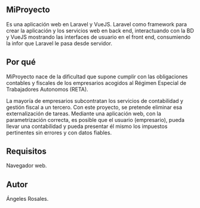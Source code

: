 ## MiProyecto
Es una aplicación web en Laravel y VueJS.
Laravel como framework para crear la aplicación y los servicios web en back end, interactuando con la BD y VueJS mostrando las interfaces de usuario en el front end, consumiendo la infor que Laravel le pasa desde servidor.

## Por qué
MiProyecto nace de la dificultad que supone cumplir con las obligaciones contables y fiscales de los empresarios acogidos al Régimen Especial de Trabajadores Autonomos (RETA).

La mayoría de empresarios subcontratan los servicios de contabilidad y gestión fiscal a un tercero.
Con este proyecto, se pretende eliminar esa externalización de tareas. Mediante una  aplicación web, con la parametrización correcta, es posible que el usuario (empresario), pueda llevar una contabilidad y pueda presentar él mismo los impuestos pertinentes sin errores y con datos fiables.

## Requisitos
Navegador web.

## Autor
Ángeles Rosales.
